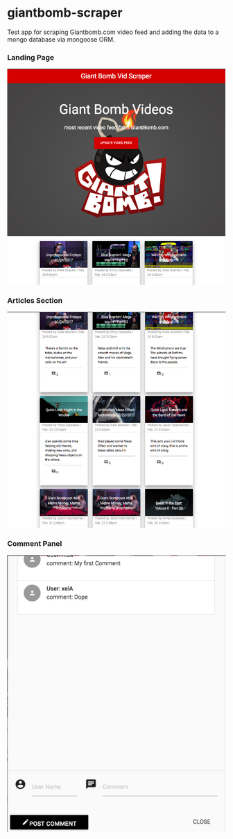 # giantbomb-scraper
Test app for scraping Giantbomb.com video feed and adding the data to a mongo database via mongoose ORM.

### Landing Page
![landing page Screenshot](/public/images/landingScreen.png)

### Articles Section
![Articles Screenshot](/public/images/articlesScreen.png)

### Comment Panel
![comment Posts Screenshot](/public/images/chatScreen.png)